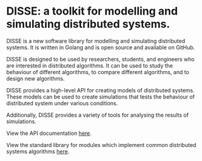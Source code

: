 # DISSE: a toolkit for modelling and simulating distributed systems.

DISSE is a new software library for modelling and simulating distributed systems. It is written in Golang and is open source and available on GitHub.

DISSE is designed to be used by researchers, students, and engineers who are interested in distributed algorithms. It can be used to study the behaviour of different algorithms, to compare different algorithms, and to design new algorithms.

DISSE provides a high-level API for creating models of distributed systems. These models can be used to create simulations that tests the behaviour of distributed system under various conditions.

Additionally, DISSE provides a variety of tools for analysing the results of simulations.

View the API documentation [here](https://pkg.go.dev/github.com/samuel-adekunle/disse).

View the standard library for modules which implement common distributed systems algorithms [here](./lib/README.md).
